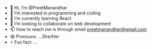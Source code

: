 - 👋 Hi, I’m @PreetManandhar
- 👀 I’m interested in programming and coding
- 🌱 I’m currently learning React
- 💞️ I’m looking to collaborate on web development
- 📫 How to reach me is through email preetmanandhar@gmail.com
- 😄 Pronouns: ...She/Her
- ⚡ Fun fact: ...

<!---
PreetManandhar/PreetManandhar is a ✨ special ✨ repository because its `README.md` (this file) appears on your GitHub profile.
You can click the Preview link to take a look at your changes.
--->
